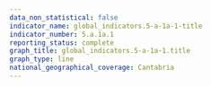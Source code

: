 ```yaml
---
data_non_statistical: false
indicator_name: global_indicators.5-a-1a-1-title
indicator_number: 5.a.1a.1
reporting_status: complete
graph_title: global_indicators.5-a-1a-1.title
graph_type: line
national_geographical_coverage: Cantabria
---
```

